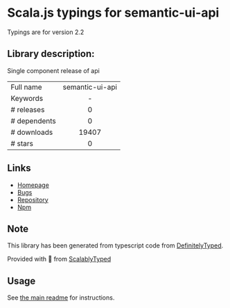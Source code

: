 
# Scala.js typings for semantic-ui-api

Typings are for version 2.2

## Library description:
Single component release of api

|                    |                 |
| ------------------ | :-------------: |
| Full name          | semantic-ui-api |
| Keywords           | - |
| # releases         | 0 |
| # dependents       | 0 |
| # downloads        | 19407 |
| # stars            | 0 |

## Links
- [Homepage](http://www.semantic-ui.com)
- [Bugs](https://github.com/Semantic-Org/Semantic-UI/issues)
- [Repository](https://github.com/Semantic-Org/UI-Api)
- [Npm](https://www.npmjs.com/package/semantic-ui-api)
    


## Note
This library has been generated from typescript code from [DefinitelyTyped](https://definitelytyped.org).

Provided with :purple_heart: from [ScalablyTyped](https://github.com/oyvindberg/ScalablyTyped)

## Usage
See [the main readme](../../readme.md) for instructions.


